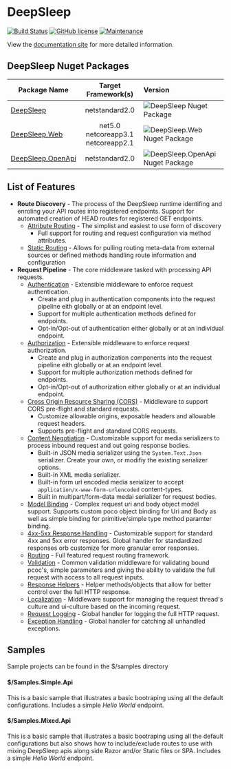 # DeepSleep

[![Build Status](https://dev.azure.com/mtnvencenzo/DeepSleep/_apis/build/status/mtnvencenzo.DeepSleep?branchName=master&jobName=Job)](https://dev.azure.com/mtnvencenzo/DeepSleep/_build/latest?definitionId=17&branchName=master) [![GitHub license](https://img.shields.io/github/license/Naereen/StrapDown.js.svg)](https://github.com/mtnvencenzo/DeepSleep/blob/master/LICENSE) [![Maintenance](https://img.shields.io/badge/Maintained%3F-yes-green.svg)](https://github.com/mtnvencenzo/DeepSleep/graphs/commit-activity)

View the [documentation site](https://deepsleep-doc.azurewebsites.net) for more detailed information.

## DeepSleep Nuget Packages

| Package Name | Target Framework(s) | Version |
| -------------- | :-------: | :------- | 
| [DeepSleep](https://www.nuget.org/packages/DeepSleep) | netstandard2.0 | ![DeepSleep Nuget Package](https://buildstats.info/nuget/deepsleep) |
| [DeepSleep.Web](https://www.nuget.org/packages/DeepSleep.Web) | net5.0<br/>netcoreapp3.1<br/>netcoreapp2.1 | ![DeepSleep.Web Nuget Package](https://buildstats.info/nuget/deepsleep.web) |
| [DeepSleep.OpenApi](https://www.nuget.org/packages/DeepSleep.OpenApi)  | netstandard2.0 | ![DeepSleep.OpenApi Nuget Package](https://buildstats.info/nuget/deepsleep.openapi) |


## List of Features

* **Route Discovery** - The process of the DeepSleep runtime identifing and enroling your API routes into registered endpoints.  Support for automated creation of HEAD routes for registered GET endpoints.
  * [Attribute Routing](https://deepsleep-doc.azurewebsites.net/route-discovery/attribute-routing/attribute-routing) - The simplist and easiest to use form of discovery
    * Full support for routing and request configuration via method attributes.
  * [Static Routing](https://deepsleep-doc.azurewebsites.net/route-discovery/static-routing/static-routing) - Allows for pulling routing meta-data from external sources or defined methods handling route information and configuration
* **Request Pipeline** - The core middleware tasked with processing API requests.
  * [Authentication](https://deepsleep-doc.azurewebsites.net/request-pipeline/authentication/overview) - Extensible middleware to enforce request authentication.
    * Create and plug in authentication components into the request pipeline eith globally or at an endpoint level.
    * Support for multiple authentication methods defined for endpoints.
    * Opt-in/Opt-out of authentication either globally or at an individual endpoint.
  * [Authorization](https://deepsleep-doc.azurewebsites.net/request-pipeline/authorization/overview) - Extensible middleware to enforce request authorization.
    * Create and plug in authorization components into the request pipeline eith globally or at an endpoint level.
    * Support for multiple authorization methods defined for endpoints.
    * Opt-in/Opt-out of authorization either globally or at an individual endpoint.
  * [Cross Origin Resource Sharing (CORS)](https://deepsleep-doc.azurewebsites.net/request-pipeline/cors/overview) - Middleware to support CORS pre-flight and standard requests.
    * Customize allowable origins, exposable headers and allowable request headers.
    * Supports pre-flight and standard CORS requests.
  * [Content Negotiation](https://deepsleep-doc.azurewebsites.net/content-negotiation/overview) - Customizable support for media serializers to process inbound request and out going response bodies.
    * Built-in JSON media serializer using the `System.Text.Json` serializer.  Create your own, or modifiy the existing serializer options.
    * Built-in XML media serializer.
    * Built-in form url encoded media serializer to accept `application/x-www-form-urlencoded` content-types.
    * Built in multipart/form-data medai serializer for request bodies.
  * [Model Binding](https://deepsleep-doc.azurewebsites.net/request-pipeline/model-binding/overview) - Complex request uri and body object model support. Supports custom poco object binding for Uri and Body as well as simple binding for primitive/simple type method paramter binding.
  * [4xx-5xx Response Handling](https://deepsleep-doc.azurewebsites.net/request-pipeline/error-handling/error-responses) - Customizable support for standard 4xx and 5xx error responses.  Global handler for standardized responses orb customize for more granular error responses.
  * [Routing](https://deepsleep-doc.azurewebsites.net/request-pipeline/routing/overview) - Full featured request routing framework.  
  * [Validation](https://deepsleep-doc.azurewebsites.net/request-pipeline/validation/overview) - Common validation middleware for validating bound pcoc's, simple parameters and giving the ability to validate the full request with access to all request inputs.
  * [Response Helpers](https://deepsleep-doc.azurewebsites.net/request-pipeline/response-helpers/overview) - Helper methods/objects that allow for better control over the full HTTP response.
  * [Localization](https://deepsleep-doc.azurewebsites.net/request-pipeline/localization/overview) - Middleware support for managing the request thread's culture and ui-culture based on the incoming request.
  * [Request Logging](https://deepsleep-doc.azurewebsites.net/request-pipeline/request-logging/global-handler) - Global handler for logging the full HTTP request.
  * [Exception Handling](https://deepsleep-doc.azurewebsites.net/request-pipeline/exception-handling/global-handler) - Global handler for catching all unhandled exceptions.

## Samples

Sample projects can be found in the $/samples directory

#### $/Samples.Simple.Api
This is a basic sample that illustrates a basic bootraping using all the default configurations.  Includes a simple *Hello World* endpoint.

#### $/Samples.Mixed.Api
This is a basic sample that illustrates a basic bootraping using all the default configurations but also shows how to include/exclude routes to use with mixing DeepSleep apis along side Razor and/or Static files or SPA.  Includes a simple *Hello World* endpoint.


